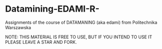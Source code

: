 # Datamining-EDAMI-R-
Assignments of the course of DATAMANING (aka edami) from Politechnika Warszawska

NOTE: THIS MATERIAL IS FREE TO USE, BUT IF YOU INTEND TO USE IT PLEASE LEAVE A STAR AND FORK.

